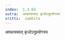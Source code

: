 ```yaml
---
index:  1.3.63
sutra:  आम्प्रत्ययवत् कृञोऽनुप्रयोगस्य
vritti:  samhita 
---
```


आम्प्रत्ययवत् कृञोऽनुप्रयोगस्य

